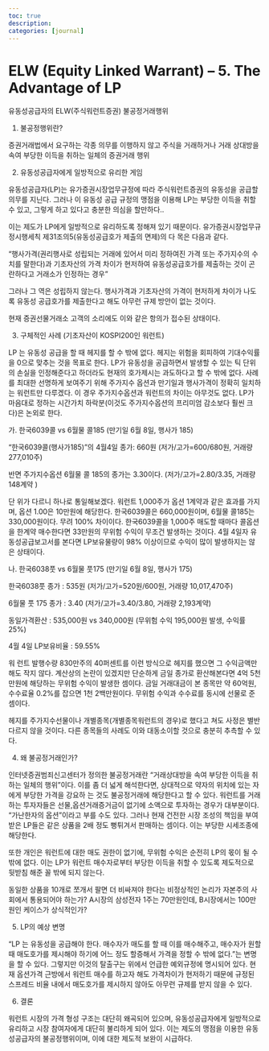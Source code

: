 ```yaml
---
toc: true
description:
categories: [journal]
---
```

# ELW (Equity Linked Warrant) – 5. The Advantage of LP

유동성공급자의 ELW(주식워런트증권) 불공정거래행위

1. 불공정행위란?

증권거래법에서 요구하는 각종 의무를 이행하지 않고 주식을 거래하거나 거래 상대방을 속여 부당한 이득을 취하는 일체의 증권거래 행위

2. 유동성공급자에게 일방적으로 유리한 게임

유동성공급자(LP)는 유가증권시장업무규정에 따라 주식워런트증권의 유동성을 공급할 의무를 지닌다. 그러나 이 유동성 공급 규정의 맹점을 이용해 LP는 부당한 이득을 취할 수 있고, 그렇게 하고 있다고 충분한 의심을 할만하다..

이는 제도가 LP에게 일방적으로 유리하도록 정해져 있기 때문이다. 유가증권시장업무규정시행세칙 제31조의5(유동성공급호가 제출의 면제)의 다 목은 다음과 같다.

“행사가격(권리행사로 성립되는 거래에 있어서 미리 정하여진 가격 또는 주가지수의 수치를 말한다)과 기초자산의 가격 차이가 현저하여 유동성공급호가를 제출하는 것이 곤란하다고 거래소가 인정하는 경우”

그러나 그 역은 성립하지 않는다. 행사가격과 기초자산의 가격이 현저하게 차이가 나도록 유동성 공급호가를 제출한다고 해도 아무런 규제 방안이 없는 것이다.

현재 증권선물거래소 고객의 소리에도 이와 같은 항의가 접수된 상태이다.

3. 구체적인 사례 (기초자산이 KOSPI200인 워런트)

LP 는 유동성 공급을 할 때 헤지를 할 수 밖에 없다. 헤지는 위험을 회피하여 기대수익률을 0으로 맞추는 것을 목표로 한다. LP가 유동성을 공급하면서 발생할 수 있는 틱 단위의 손실을 인정해준다고 하더라도 현재의 호가제시는 과도하다고 할 수 밖에 없다. 사례를 최대한 선명하게 보여주기 위해 주가지수 옵션과 만기일과 행사가격이 정확히 일치하는 워런트만 다루겠다. 이 경우 주가지수옵션과 워런트의 차이는 아무것도 없다. LP가 마음대로 정하는 시간가치 하락분(이것도 주가지수옵션의 프리미엄 감소보다 훨씬 크다)은 논외로 한다.

가. 한국6039콜 vs 6월물 콜185 (만기일 6월 8일, 행사가 185)

“한국6039콜(행사가185)”의 4월4일 종가: 660원 (저가/고가=600/680원, 거래량 277,010주)

반면 주가지수옵션 6월물 콜 185의 종가는 3.30이다. (저가/고가=2.80/3.35, 거래량 148계약 )

단 위가 다르니 하나로 통일해보겠다. 워런트 1,000주가 옵션 1계약과 같은 효과를 가지며, 옵션 1.00은 10만원에 해당한다. 한국6039콜은 660,000원이며, 6월물 콜185는 330,000원이다. 무려 100% 차이이다. 한국6039콜을 1,000주 매도할 때마다 콜옵션을 한계약 매수한다면 33만원의 무위험 수익이 무조건 발생하는 것이다. 4월 4일자 유동성공급보고서를 본다면 LP보유물량이 98% 이상이므로 수익이 많이 발생하지는 않은 상태이다.

나. 한국6038풋 vs 6월물 풋175 (만기일 6월 8일, 행사가 175)

한국6038풋 종가 : 535원 (저가/고가=520원/600원, 거래량 10,017,470주)

6월물 풋 175 종가 : 3.40 (저가/고가=3.40/3.80, 거래량 2,193계약)

동일가격환산 : 535,000원 vs 340,000원 (무위험 수익 195,000원 발생, 수익률 25%)

4월 4일 LP보유비율 : 59.55%

워 런트 발행수량 830만주의 40퍼센트를 이런 방식으로 헤지를 했으면 그 수익금액만 해도 작지 않다. 계산상의 논란이 있겠지만 단순하게 금일 종가로 환산해본다면 4억 5천만원에 해당하는 무위험 수익이 발생한 셈이다. 금일 거래대금이 본 종목만 약 60억원, 수수료율 0.2%를 잡으면 1천 2백만원이다. 무위험 수익과 수수료를 동시에 선물로 준 셈이다.

헤지를 주가지수선물이나 개별종목(개별종목워런트의 경우)로 했다고 쳐도 사정은 별반 다르지 않을 것이다. 다른 종목들의 사례도 이와 대동소이할 것으로 충분히 추측할 수 있다.

4. 왜 불공정거래인가?

인터넷증권범죄신고센터가 정의한 불공정거래란 “거래상대방을 속여 부당한 이득을 취하는 일체의 행위”이다. 이를 좀 더 넓게 해석한다면, 상대적으로 약자의 위치에 있는 자에게 부당한 가격을 강요하 는 것도 불공정거래에 해당한다고 할 수 있다. 워런트를 거래하는 투자자들은 선물,옵션거래증거금이 없기에 소액으로 투자하는 경우가 대부분이다. “가난한자의 옵션”이라고 부를 수도 있다. 그러나 현재 건전한 시장 조성의 책임을 부여받은 LP들은 같은 상품을 2배 정도 뻥튀겨서 판매하는 셈이다. 이는 부당한 시세조종에 해당한다.

또한 개인은 워런트에 대한 매도 권한이 없기에, 무위험 수익은 순전히 LP의 몫이 될 수밖에 없다. 이는 LP가 워런트 매수자로부터 부당한 이득을 취할 수 있도록 제도적으로 뒷받침 해준 꼴 밖에 되지 않는다.

동일한 상품을 10개로 쪼개서 팔면 더 비싸져야 한다는 비정상적인 논리가 자본주의 사회에서 통용되어야 하는가? A시장의 삼성전자 1주는 70만원인데, B시장에서는 100만원인 케이스가 상식적인가?

5. LP의 예상 변명

“LP 는 유동성을 공급해야 한다. 매수자가 매도를 할 때 이를 매수해주고, 매수자가 원할 때 매도호가를 제시해야 하기에 어느 정도 할증해서 가격을 정할 수 밖에 없다.”는 변명을 할 수 있다. 그렇지만 이것의 탈출구는 위에서 언급한 예외규정에 명시되어 있다. 현재 옵션가격 근방에서 워런트 매수를 하고자 해도 가격차이가 현저하기 때문에 규정된 스프레드 비율 내에서 매도호가를 제시하지 않아도 아무런 규제를 받지 않을 수 있다.

6. 결론

워런트 시장의 가격 형성 구조는 대단히 왜곡되어 있으며, 유동성공급자에게 일방적으로 유리하고 시장 참여자에게 대단히 불리하게 되어 있다. 이는 제도의 맹점을 이용한 유동성공급자의 불공정행위이며, 이에 대한 제도적 보완이 시급하다.